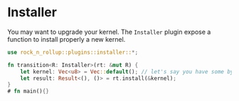 # Installer

You may want to upgrade your kernel.
The `Installer` plugin expose a function to install properly a new kernel.

```rust
use rock_n_rollup::plugins::installer::*;

fn transition<R: Installer>(rt: &mut R) {
    let kernel: Vec<u8> = Vec::default(); // let's say you have some bytes
    let result: Result<(), ()> = rt.install(&kernel);
}
# fn main(){}
```
